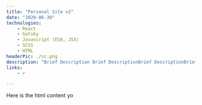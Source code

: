 ```yaml
---
title: "Personal Site v2"
date: "2020-06-30"
technologies: 
    - React
    - Gatsby
    - Javascript (ES6, JSX)
    - SCSS
    - HTML
headerPic: ./sc.png
description: "Brief Description Brief DescriptionBrief DescriptionBrief DescriptionBrief DescriptionBrief DescriptionBrief DescriptionBrief DescriptionBrief DescriptionBrief DescriptionBrief DescriptionBrief DescriptionBrief DescriptionBrief DescriptionBrief DescriptionBrief DescriptionBrief DescriptionBrief Description"
links:
    - r

---
```


Here is the html content yo
